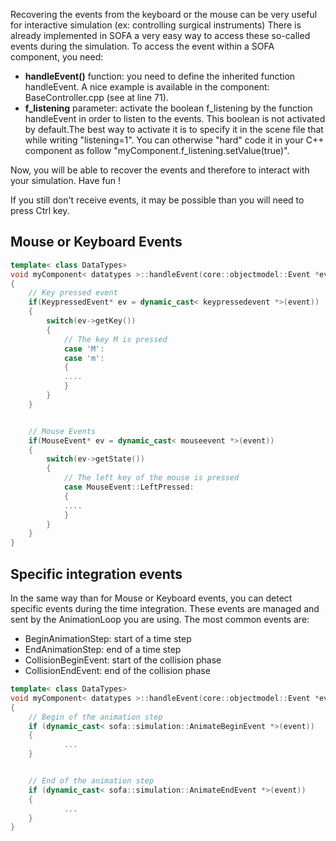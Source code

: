 Recovering the events from the keyboard or the mouse can be very useful
for interactive simulation (ex: controlling surgical instruments) There
is already implemented in SOFA a very easy way to access these so-called
events during the simulation. To access the event within a SOFA
component, you need:

-   **handleEvent()** function: you need to define the inherited
    function handleEvent. A nice example is available in the component:
    BaseController.cpp (see at line 71).
-   **f\_listening** parameter: activate the boolean f\_listening by the
    function handleEvent in order to listen to the events. This boolean
    is not activated by default.The best way to activate it is to
    specify it in the scene file that while writing "listening=1". You
    can otherwise "hard" code it in your C++ component as
    follow "myComponent.f\_listening.setValue(true)".

Now, you will be able to recover the events and therefore to interact
with your simulation. Have fun !

If you still don't receive events, it may be possible than you will need to press Ctrl key.

Mouse or Keyboard Events
------------------------

``` cpp
template< class DataTypes>
void myComponent< datatypes >::handleEvent(core::objectmodel::Event *event)
{
    // Key pressed event
    if(KeypressedEvent* ev = dynamic_cast< keypressedevent *>(event))
    {
        switch(ev->getKey())
        {
            // The key M is pressed
            case 'M':
            case 'm':
            {
            ....
            }
        }
    }


    // Mouse Events
    if(MouseEvent* ev = dynamic_cast< mouseevent *>(event))
    {
        switch(ev->getState())
        {
            // The left key of the mouse is pressed
            case MouseEvent::LeftPressed:
            {
            ....
            }
        }
    }
}
```

Specific integration events
---------------------------

In the same way than for Mouse or Keyboard events, you can detect
specific events during the time integration. These events are managed
and sent by the AnimationLoop you are using. The most common events are:

-   BeginAnimationStep: start of a time step
-   EndAnimationStep: end of a time step
-   CollisionBeginEvent: start of the collision phase
-   CollisionEndEvent: end of the collision phase

``` cpp
template< class DataTypes>
void myComponent< datatypes >::handleEvent(core::objectmodel::Event *event)
{
    // Begin of the animation step
    if (dynamic_cast< sofa::simulation::AnimateBeginEvent *>(event))
    {
            ...
    }


    // End of the animation step
    if (dynamic_cast< sofa::simulation::AnimateEndEvent *>(event))
    {
            ...
    }
}
```
